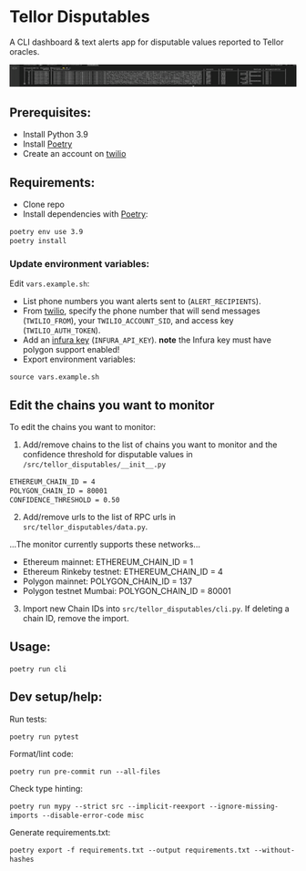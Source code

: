 # Tellor Disputables
A CLI dashboard & text alerts app for disputable values reported to Tellor oracles.

![](demo.gif)

## Prerequisites:
- Install Python 3.9
- Install [Poetry](https://github.com/python-poetry/poetry)
- Create an account on [twilio](https://www.twilio.com/docs/sms/quickstart/python)

## Requirements:
- Clone repo
- Install dependencies with [Poetry](https://github.com/python-poetry/poetry):

```
poetry env use 3.9
poetry install
```

### Update environment variables:
Edit `vars.example.sh`:
- List phone numbers you want alerts sent to (`ALERT_RECIPIENTS`).
- From [twilio](https://www.twilio.com/docs/sms/quickstart/python), specify the phone number that will send messages (`TWILIO_FROM`), your `TWILIO_ACCOUNT_SID`, and access key (`TWILIO_AUTH_TOKEN`).
- Add an [infura key](https://infura.io) (`INFURA_API_KEY`). **note** the Infura key must have polygon support enabled!
- Export environment variables:
```
source vars.example.sh
```

## Edit the chains you want to monitor

To edit the chains you want to monitor:
1. Add/remove chains to the list of chains you want to monitor and the confidence threshold for disputable values in `/src/tellor_disputables/__init__.py`
```
ETHEREUM_CHAIN_ID = 4
POLYGON_CHAIN_ID = 80001
CONFIDENCE_THRESHOLD = 0.50
```
2. Add/remove urls to the list of RPC urls in `src/tellor_disputables/data.py`.

...The monitor currently supports these networks...
* Ethereum mainnet:         ETHEREUM_CHAIN_ID = 1
* Ethereum Rinkeby testnet: ETHEREUM_CHAIN_ID = 4
* Polygon mainnet: POLYGON_CHAIN_ID = 137
* Polygon testnet Mumbai: POLYGON_CHAIN_ID = 80001

3. Import new Chain IDs into `src/tellor_disputables/cli.py`. If deleting a chain ID, remove the import.


## Usage:
```
poetry run cli
```



## Dev setup/help:
Run tests:
```
poetry run pytest
```
Format/lint code:
```
poetry run pre-commit run --all-files
```
Check type hinting:
```
poetry run mypy --strict src --implicit-reexport --ignore-missing-imports --disable-error-code misc
```
Generate requirements.txt:
```
poetry export -f requirements.txt --output requirements.txt --without-hashes
```
